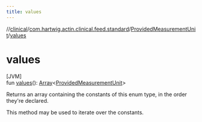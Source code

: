 ```yaml
---
title: values
---
```

//[clinical](../../../index.html)/[com.hartwig.actin.clinical.feed.standard](../index.html)/[ProvidedMeasurementUnit](index.html)/[values](values.html)



# values



[JVM]\
fun [values](values.html)(): [Array](https://kotlinlang.org/api/latest/jvm/stdlib/kotlin/-array/index.html)&lt;[ProvidedMeasurementUnit](index.html)&gt;



Returns an array containing the constants of this enum type, in the order they're declared.



This method may be used to iterate over the constants.




